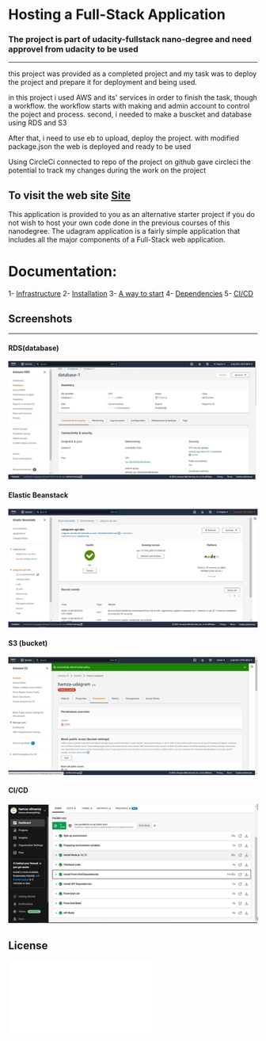 # Hosting a Full-Stack Application

### **The project is part of udacity-fullstack nano-degree and need approvel from udacity to be used**

---

this project was provided as a completed project and my task was to deploy the project and prepare it for deployment and being used.

in this project i used AWS and its' services in order to finish the task, though a workflow. the workflow starts with making and admin account to control the poject and process. second, i needed to make a buscket and database using RDS and S3

After that, i need to use eb to upload, deploy the project. with modified package.json the web is deployed and ready to be used

Using CircleCi connected to repo of the project on github gave circleci the potential to track my changes during the work on the project

## To visit the web site [Site](http://hamza-udagram.s3-website-us-east-1.amazonaws.com) 


This application is provided to you as an alternative starter project if you do not wish to host your own code done in the previous courses of this nanodegree. The udagram application is a fairly simple application that includes all the major components of a Full-Stack web application.

# Documentation: 
1- [Infrastructure](./documentation/infrastructure.md)
2- [Installation](./documentation/installation.md)
3- [A way to start](./documentation/a-way-to-start.md)
4- [Dependencies](./documentation/dependencies.md)
5- [CI/CD](./documentation/cicd.md)

## Screenshots
---
#### RDS(database)
![RDS](./screenshots/RDS.jpg)

#### Elastic Beanstack
![EB](./screenshots/eb.jpg)

#### S3 (bucket)
![S3](./screenshots/s3.jpg)

#### CI/CD
![CI/CD](./screenshots/ci.jpg)

## License

![License](LICENSE.txt)
